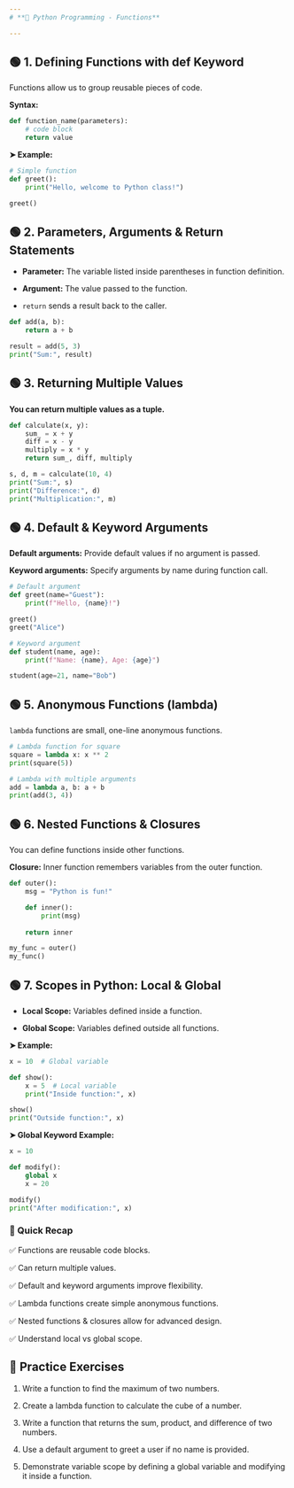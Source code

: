 ```yaml
---
# **📓 Python Programming - Functions**

---
```


## 🟢 1. Defining Functions with def Keyword

Functions allow us to group reusable pieces of code.

**Syntax:**

```python
def function_name(parameters):
    # code block
    return value
```

**➤ Example:**


```python
# Simple function
def greet():
    print("Hello, welcome to Python class!")

greet()
```

## 🟢 2. Parameters, Arguments & Return Statements
- **Parameter:** The variable listed inside parentheses in function definition.

- **Argument:** The value passed to the function.

- `return` sends a result back to the caller.



```python
def add(a, b):
    return a + b

result = add(5, 3)
print("Sum:", result)
```

## 🟢 3. Returning Multiple Values

**You can return multiple values as a tuple.**


```python
def calculate(x, y):
    sum_ = x + y
    diff = x - y
    multiply = x * y
    return sum_, diff, multiply

s, d, m = calculate(10, 4)
print("Sum:", s)
print("Difference:", d)
print("Multiplication:", m)
```

## 🟢 4. Default & Keyword Arguments

**Default arguments:** Provide default values if no argument is passed.

**Keyword arguments:** Specify arguments by name during function call.


```python
# Default argument
def greet(name="Guest"):
    print(f"Hello, {name}!")

greet()
greet("Alice")

# Keyword argument
def student(name, age):
    print(f"Name: {name}, Age: {age}")

student(age=21, name="Bob")
```

## 🟢 5. Anonymous Functions (lambda)

`lambda` functions are small, one-line anonymous functions.


```python
# Lambda function for square
square = lambda x: x ** 2
print(square(5))

# Lambda with multiple arguments
add = lambda a, b: a + b
print(add(3, 4))
```

## 🟢 6. Nested Functions & Closures
You can define functions inside other functions.

**Closure:** Inner function remembers variables from the outer function.



```python
def outer():
    msg = "Python is fun!"

    def inner():
        print(msg)
    
    return inner

my_func = outer()
my_func()
```

## 🟢 7. Scopes in Python: Local & Global
- **Local Scope:** Variables defined inside a function.

- **Global Scope:** Variables defined outside all functions.


**➤ Example:**


```python
x = 10  # Global variable

def show():
    x = 5  # Local variable
    print("Inside function:", x)

show()
print("Outside function:", x)
```

**➤ Global Keyword Example:**


```python
x = 10

def modify():
    global x
    x = 20

modify()
print("After modification:", x)
```

### **🎯 Quick Recap**

✅ Functions are reusable code blocks.  

✅ Can return multiple values.  

✅ Default and keyword arguments improve flexibility.  

✅ Lambda functions create simple anonymous functions.  

✅ Nested functions & closures allow for advanced design.  

✅ Understand local vs global scope.  

## 📝 Practice Exercises

1. Write a function to find the maximum of two numbers.

2. Create a lambda function to calculate the cube of a number.

3. Write a function that returns the sum, product, and difference of two numbers.

4. Use a default argument to greet a user if no name is provided.

5. Demonstrate variable scope by defining a global variable and modifying it inside a function.

